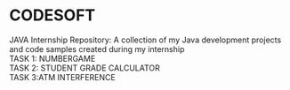 # CODESOFT
 JAVA Internship Repository: A collection of my Java development projects and code samples created during my internship     
TASK 1: NUMBERGAME                                                                                                         
TASK 2: STUDENT GRADE CALCULATOR                                                                                        
TASK 3:ATM INTERFERENCE
